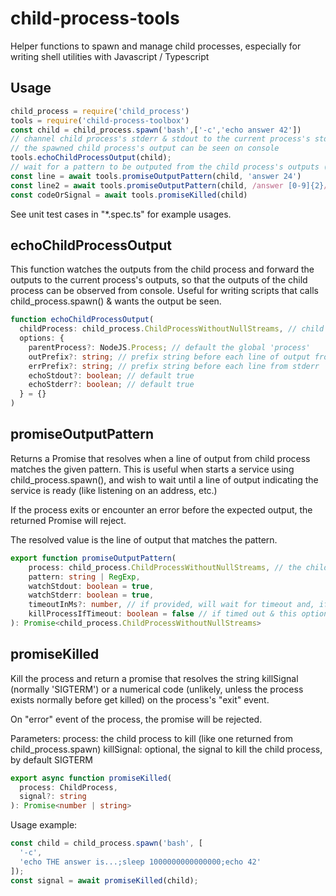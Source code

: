 # child-process-tools

Helper functions to spawn and manage child processes, especially for writing shell utilities with Javascript / Typescript

## Usage

```Javascript
child_process = require('child_process')
tools = require('child-process-toolbox')
const child = child_process.spawn('bash',['-c','echo answer 42'])
// channel child process's stderr & stdout to the current process's stderr & stdout, so that 
// the spawned child process's output can be seen on console
tools.echoChildProcessOutput(child);
// wait for a pattern to be outputed from the child process's outputs (stderr & stdout)
const line = await tools.promiseOutputPattern(child, 'answer 24')
const line2 = await tools.promiseOutputPattern(child, /answer [0-9]{2}/)
const codeOrSignal = await tools.promiseKilled(child)
```

See unit test cases in "*.spec.ts" for example usages.

## echoChildProcessOutput

This function watches the outputs from the child process and forward the outputs to the current process's outputs, so that the outputs of the child process can be observed from console. Useful for writing scripts that calls child_process.spawn() & wants the output be seen.

```Typescript
function echoChildProcessOutput(
  childProcess: child_process.ChildProcessWithoutNullStreams, // child process returned from child_process.spawn()
  options: {
    parentProcess?: NodeJS.Process; // default the global 'process'
    outPrefix?: string; // prefix string before each line of output from stdout
    errPrefix?: string; // prefix string before each line from stderr
    echoStdout?: boolean; // default true
    echoStderr?: boolean; // default true
  } = {}
)
```

## promiseOutputPattern

Returns a Promise that resolves when a line of output from child process matches the given pattern. This is useful when starts a service using child_process.spawn(), and wish to wait until a line of output indicating the service is ready (like listening on an address, etc.)

If the process exits or encounter an error before the expected output, the returned Promise will reject.

The resolved value is the line of output that matches the pattern.

```Typescript
export function promiseOutputPattern(
    process: child_process.ChildProcessWithoutNullStreams, // the child process
    pattern: string | RegExp, 
    watchStdout: boolean = true,
    watchStderr: boolean = true,
    timeoutInMs?: number, // if provided, will wait for timeout and, if not resolved, reject with an error
    killProcessIfTimeout: boolean = false // if timed out & this option is true, kill the child process before rejects
): Promise<child_process.ChildProcessWithoutNullStreams> 
```

## promiseKilled

Kill the process and return a promise that resolves the string killSignal (normally 'SIGTERM') or a numerical code (unlikely, unless the process exists normally before get killed) on the process's "exit" event.

On "error" event of the process, the promise will be rejected.

Parameters: 
  process: the child process to kill (like one returned from child_process.spawn)
  killSignal: optional, the signal to kill the child process, by default SIGTERM
 

```Typescript
export async function promiseKilled(
  process: ChildProcess,
  signal?: string
): Promise<number | string> 
```

Usage example:

```Typescript
const child = child_process.spawn('bash', [
  '-c',
  'echo THE answer is...;sleep 1000000000000000;echo 42'
]);
const signal = await promiseKilled(child);
```